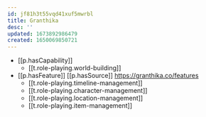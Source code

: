 ```yaml
---
id: jf81h3t55vqd41xuf5mwrbl
title: Granthika
desc: ''
updated: 1673892986479
created: 1650069850721
---
```


- [[p.hasCapability]]
  - [[t.role-playing.world-building]]
- [[p.hasFeature]] [[p.hasSource]] https://granthika.co/features
  - [[t.role-playing.timeline-management]]
  - [[t.role-playing.character-management]]
  - [[t.role-playing.location-management]]
  - [[t.role-playing.item-management]]